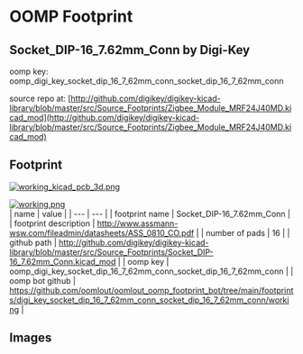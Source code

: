 # OOMP Footprint  
## Socket_DIP-16_7.62mm_Conn  by Digi-Key  
  
oomp key: oomp_digi_key_socket_dip_16_7_62mm_conn_socket_dip_16_7_62mm_conn  
  
source repo at: [http://github.com/digikey/digikey-kicad-library/blob/master/src/Source_Footprints/Zigbee_Module_MRF24J40MD.kicad_mod](http://github.com/digikey/digikey-kicad-library/blob/master/src/Source_Footprints/Zigbee_Module_MRF24J40MD.kicad_mod)  
## Footprint  
  
[![working_kicad_pcb_3d.png](working_kicad_pcb_3d_600.png)](working_kicad_pcb_3d.png)  
  
[![working.png](working_600.png)](working.png)  
| name | value | 
| --- | --- | 
| footprint name | Socket_DIP-16_7.62mm_Conn | 
| footprint description | http://www.assmann-wsw.com/fileadmin/datasheets/ASS_0810_CO.pdf | 
| number of pads | 16 | 
| github path | http://github.com/digikey/digikey-kicad-library/blob/master/src/Source_Footprints/Socket_DIP-16_7.62mm_Conn.kicad_mod | 
| oomp key | oomp_digi_key_socket_dip_16_7_62mm_conn_socket_dip_16_7_62mm_conn | 
| oomp bot github | https://github.com/oomlout/oomlout_oomp_footprint_bot/tree/main/footprints/digi_key_socket_dip_16_7_62mm_conn_socket_dip_16_7_62mm_conn/working | 
## Images  
